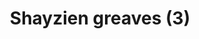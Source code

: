 ---
layout: item
title: Shayzien greaves (3)
item-id: 13370
datatable: true
id: 13370
name: "Shayzien greaves (3)"
members: true
lowalch: 22
highalch: 33
examine: "Dress like a tier 3 Shayzien soldier."
monsters:
  - id: 6909
    name: "Soldier (tier 3)"
    members: true
    combat_level: 58
    wiki_url: "https://oldschool.runescape.wiki/w/Soldier_(tier_3)"
    drops:
      - quantity: "1"
        rarity: 1
    image: "https://oldschool.runescape.wiki/images/f/fb/Soldier_%28tier_3%29.png?d6b3e"
---